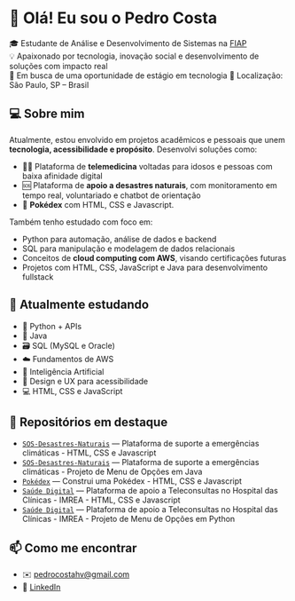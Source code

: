 # 👋 Olá! Eu sou o Pedro Costa

🎓 Estudante de Análise e Desenvolvimento de Sistemas na [FIAP](https://www.fiap.com.br/)  
💡 Apaixonado por tecnologia, inovação social e desenvolvimento de soluções com impacto real  
🚀 Em busca de uma oportunidade de estágio em tecnologia
📍 Localização: São Paulo, SP – Brasil

## 💻 Sobre mim

Atualmente, estou envolvido em projetos acadêmicos e pessoais que unem **tecnologia, acessibilidade e propósito**. Desenvolvi soluções como:

- 🧑‍⚕️ Plataforma de **telemedicina** voltadas para idosos e pessoas com baixa afinidade digital  
- 🆘 Plataforma de **apoio a desastres naturais**, com monitoramento em tempo real, voluntariado e chatbot de orientação  
- 🤖 **Pokédex** com HTML, CSS e Javascript. 

Também tenho estudado com foco em:

- Python para automação, análise de dados e backend
- SQL para manipulação e modelagem de dados relacionais  
- Conceitos de **cloud computing com AWS**, visando certificações futuras  
- Projetos com HTML, CSS, JavaScript e Java para desenvolvimento fullstack

## 🌱 Atualmente estudando

- 🐍 Python + APIs
- 🚀 Java
- 🗃️ SQL (MySQL e Oracle)
- ☁️ Fundamentos de AWS
- 🧠 Inteligência Artificial
- 💬 Design e UX para acessibilidade
- 💻 HTML, CSS e JavaScript

## 📂 Repositórios em destaque

- [`SOS-Desastres-Naturais`](https://github.com/global-solution-01/frontend-gs-01) — Plataforma de suporte a emergências climáticas  - HTML, CSS e Javascript
- [`SOS-Desastres-Naturais`](https://github.com/pedrocostah/sos-desastres-naturais-java) — Plataforma de suporte a emergências climáticas  - Projeto de Menu de Opções em Java
- [`Pokédex`](https://github.com/pedrocostah/Pokedex-project) — Construi uma Pokédex - HTML, CSS e Javascript
- [`Saúde Digital`](https://github.com/challenge32/challenge) — Plataforma de apoio a Teleconsultas no Hospital das Clínicas - IMREA - HTML, CSS e Javascript 
- [`Saúde Digital`](https://github.com/pedrocostah/challenge_python) — Plataforma de apoio a Teleconsultas no Hospital das Clínicas - IMREA - Projeto de Menu de Opções em Python

## 📫 Como me encontrar

- ✉️ pedrocostahv@gmail.com
- 💼 [LinkedIn](https://www.linkedin.com/in/pedrocostahc/)  

